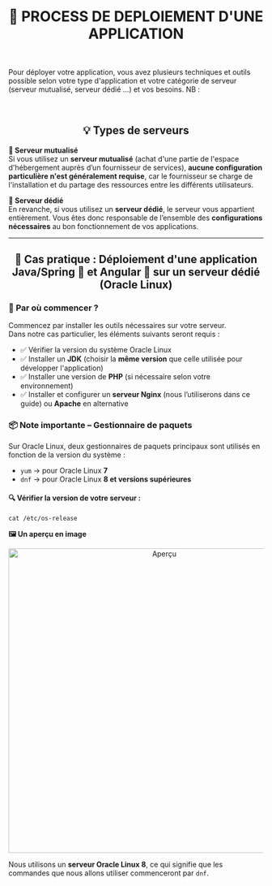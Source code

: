 <h1 align="center"><strong>🚀 PROCESS DE DEPLOIEMENT D'UNE APPLICATION</strong></h1><br>
<p>
Pour déployer votre application, vous avez plusieurs techniques et outils possible selon votre type d'application et votre catégorie de serveur (serveur mutualisé, serveur dédié ...) et vos besoins.
NB :
</p><br>
<h2 align="center"><strong>💡 Types de serveurs</strong></h2>

<p><strong>🔹 Serveur mutualisé</strong><br>
Si vous utilisez un <strong>serveur mutualisé</strong> (achat d'une partie de l'espace d'hébergement auprès d’un fournisseur de services), <strong>aucune configuration particulière n'est généralement requise</strong>, car le fournisseur se charge de l'installation et du partage des ressources entre les différents utilisateurs.</p>

<p><strong>🔹 Serveur dédié</strong><br>
En revanche, si vous utilisez un <strong>serveur dédié</strong>, le serveur vous appartient entièrement. Vous êtes donc responsable de l’ensemble des <strong>configurations nécessaires</strong> au bon fonctionnement de vos applications.</p>

<hr>

<h2 align="center"><strong>🚀 Cas pratique : Déploiement d'une application Java/Spring 🌱 et Angular 🚀 sur un serveur dédié (Oracle Linux)</strong></h2>

<h3><strong>🔰 Par où commencer ?</strong></h3>

<p>Commencez par installer les outils nécessaires sur votre serveur.<br>
Dans notre cas particulier, les éléments suivants seront requis :</p>

<ul>
  <li>✅ Vérifier la version du système Oracle Linux</li>
  <li>✅ Installer un <strong>JDK</strong> (choisir la <strong>même version</strong> que celle utilisée pour développer l'application)</li>
  <li>✅ Installer une version de <strong>PHP</strong> (si nécessaire selon votre environnement)</li>
  <li>✅ Installer et configurer un <strong>serveur Nginx</strong> (nous l’utiliserons dans ce guide) ou <strong>Apache</strong> en alternative</li>
</ul>

<h3><strong>📦 Note importante – Gestionnaire de paquets</strong></h3>

<p>Sur Oracle Linux, deux gestionnaires de paquets principaux sont utilisés en fonction de la version du système :</p>

<ul>
  <li><code>yum</code> → pour Oracle Linux <strong>7</strong></li>
  <li><code>dnf</code> → pour Oracle Linux <strong>8 et versions supérieures</strong></li>
</ul>

<h4><strong>🔍 Vérifier la version de votre serveur :</strong></h4>

<pre>
<code>cat /etc/os-release</code>
</pre
  
<h2 align="center"><strong>🖼️ Un aperçu en image</strong></h2>
<p align="center">
  <img src="assets/images/cap1.png" alt="Aperçu" width="600">
</p>
<p>Nous utilisons un <strong>serveur Oracle Linux 8</strong>, ce qui signifie que les commandes que nous allons utiliser commenceront par <code>dnf</code>.</p>


